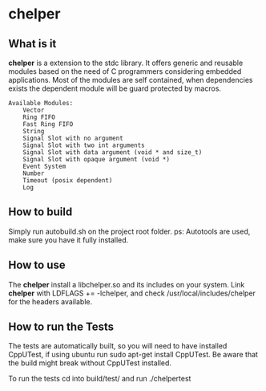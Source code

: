 chelper
=======

What is it
----------

**chelper** is a extension to the stdc library. It offers generic and reusable modules based 
on the need of C programmers considering embedded applications. Most of the modules are
self contained, when dependencies exists the dependent module will be guard protected
by macros.

	Available Modules:
		Vector 
		Ring FIFO
		Fast Ring FIFO
		String 
		Signal Slot with no argument
		Signal Slot with two int arguments 
		Signal Slot with data argument (void * and size_t)
		Signal Slot with opaque argument (void *)
		Event System
		Number
		Timeout (posix dependent)
		Log
		

How to build
------------

   Simply run autobuild.sh on the project root folder.
   ps: Autotools are used, make sure you have it fully installed.


How to use	
----------

The **chelper** install a libchelper.so and its includes on your system.
Link **chelper** with LDFLAGS += -lchelper, and check /usr/local/includes/chelper
for the headers available.

How to run the Tests
--------------------
The tests are automatically built, so you will need to have installed CppUTest,
if using ubuntu run sudo apt-get install CppUTest. Be aware that the build might break
without CppUTest installed. 

To run the tests cd into build/test/ and run ./chelpertest
